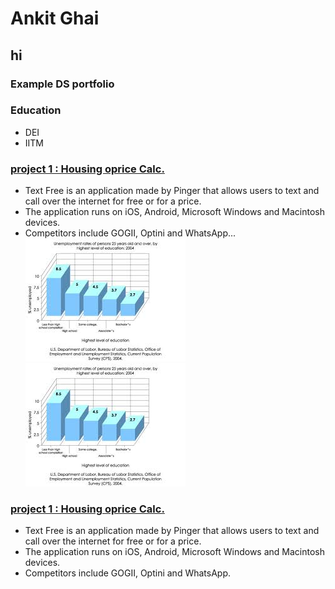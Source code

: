 # Ankit Ghai
## hi
### Example DS portfolio
### Education
- DEI
- IITM

### [project 1 : Housing oprice Calc.](www.wwe.com)
- Text Free is an application made by Pinger that allows users to text and call over the internet for free or for a price.
- The application runs on iOS, Android, Microsoft Windows and Macintosh devices.
- Competitors include GOGII, Optini and WhatsApp...
![](/images/images.jpg)
![](/images/images.jpg)
### [project 1 : Housing oprice Calc.](www.iitm.ac.in)
- Text Free is an application made by Pinger that allows users to text and call over the internet for free or for a price.
- The application runs on iOS, Android, Microsoft Windows and Macintosh devices.
- Competitors include GOGII, Optini and WhatsApp.
